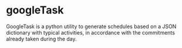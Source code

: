 # googleTask
GoogleTask is a python utility to generate schedules based on a JSON dictionary with typical activities, in accordance with the commitments already taken during the day.
